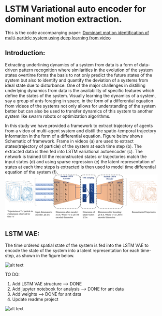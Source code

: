 
# LSTM Variational auto encoder for dominant motion extraction.

This is the code accompanying paper:
[Dominant motion identification of multi-particle system using deep learning from video](https://arxiv.org/pdf/2104.12722.pdf)

## Introduction:

Extracting underlining dynamics of a system from data is a form of data-driven pattern recognition where similarities in the evolution of the system states overtime forms the basis to not only predict the future states of the system but also to identify and quantify the deviation of a systems from ideal state due to disturbance. One of the major challenges in distilling underlying dynamics from data is the availability of specific features which define the states of the system. Visually learning the dynamics of a system, say a group of ants foraging in space, in the form of a differential equation from videos of the systems not only allows for understanding of the system better but can also be used to transfer dynamics of this system to another system like swarm robots or optimization algorithms.

In this study we have provided a framework to extract trajectory of agents from a video of multi-agent system and distill the spatio-temporal trajectory information in the form of a differential equation. Figure below shows Schematic of framework. Frame in videos (a) are used to extract states(trajectory of particle) of the system at each time step (b). The extracted data is then fed into LSTM variational autoencoder (c). The network is trained till the reconstructed states or trajectories match the input states (d) and using sparse regression (e) the latent representation of states at each time steps is extracted is then used to model time differential equation of the system (f).
![alt text](https://github.com/BaratiLab/LSTM-VAE-for-dominant-motion-extraction/blob/main/img_util/lstm_vae_v3.png?raw=true) 

## LSTM VAE:
The time ordered spatial state of the system is fed into the LSTM VAE to encode the state of the system into a latent representation for each time-step, as shown in the figure below.

![alt text](https://github.com/BaratiLab/LSTM-VAE-for-dominant-motion-extraction/blob/main/img_util/lstm_vae_g.gif?raw=true) 



TO DO:
1) Add LSTM VAE structure --> DONE
2) Add jupyter notebook for analysis --> DONE for ant data
3) Add weights --> DONE for ant data
4) Update readme project

![alt text](https://github.com/BaratiLab/LSTM-VAE-for-dominant-motion-extraction/blob/main/img_util/traj.gif?raw=true) 



